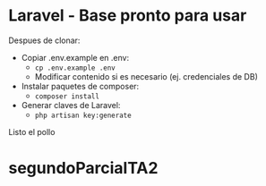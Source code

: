 # Laravel - Base pronto para usar

Despues de clonar:
- Copiar .env.example en .env:
	- `cp .env.example .env`
	- Modificar contenido si es necesario (ej. credenciales de DB)
- Instalar paquetes de composer:
	- `composer install`
- Generar claves de Laravel:
	- `php artisan key:generate`

Listo el pollo


# segundoParcialTA2
